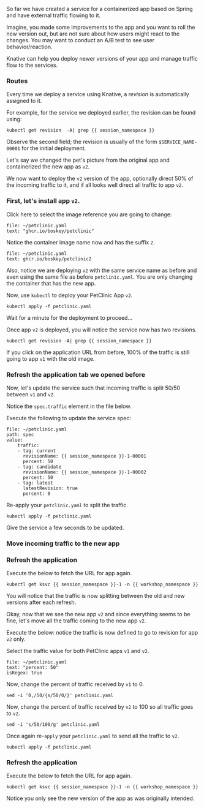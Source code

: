 So far we have created a service for a containerized app based on Spring and have external traffic flowing to it. 

Imagine, you made some improvements to the app and you want to roll the new version out, but are not sure about how users might react to the changes. You may want to conduct an A/B test to see user behavior/reaction.

Knative can help you deploy newer versions of your app and manage traffic flow to the services.

### Routes
Every time we deploy a service using Knative, a _revision_ is automatically assigned to it. 

For example, for the service we deployed earlier, the revision can be found using:
```execute
kubectl get revision  -A| grep {{ session_namespace }}
```

Observe the second field; the revision is usually of the form `$SERVICE_NAME-00001` for the initial deployment.

Let's say we changed the pet's picture from the original app and containerized the new app as `v2`.

We now want to deploy the `v2` version of the app, optionally direct 50% of the incoming traffic to it, and if all looks well direct all traffic to app `v2`.

### First, let's install app `v2`.  

Click here to select the image reference you are going to change:
```editor:select-matching-text
file: ~/petclinic.yaml
text: "ghcr.io/boskey/petclinic"
```

Notice the container image name now and has the suffix `2`.
```editor:replace-text-selection
file: ~/petclinic.yaml
text: ghcr.io/boskey/petclinic2
```

Also, notice we are deploying `v2` with the same service name as before and even using the same file as before `petclinic.yaml`. You are only changing the container that has the new app.

Now, use `kubectl` to deploy your PetClinic App `v2`.
```execute-1
kubectl apply -f petclinic.yaml
```

Wait for a minute for the deployment to proceed...

Once app `v2` is deployed, you will notice the service now has two revisions.
```execute
kubectl get revision -A| grep {{ session_namespace }}
```

If you click on the application URL from before, 100% of the traffic is still going to app `v1` with the old image.

### Refresh the application tab we opened before

Now, let's update the service such that incoming traffic is split 50/50 between `v1` and `v2`.

Notice the `spec.traffic` element in the file below.

Execute the following to update the service spec: 
```editor:insert-value-into-yaml
file: ~/petclinic.yaml
path: spec
value:
    traffic:
    - tag: current
      revisionName: {{ session_namespace }}-1-00001 
      percent: 50
    - tag: candidate
      revisionName: {{ session_namespace }}-1-00002
      percent: 50
    - tag: latest
      latestRevision: true
      percent: 0   
```

Re-apply your `petclinic.yaml` to split the traffic.
```execute-1
kubectl apply -f petclinic.yaml
```

Give the service a few seconds to be updated.

### Move incoming traffic to the new app

### Refresh the application 

Execute the below to fetch the URL for app again.
```execute
kubectl get ksvc {{ session_namespace }}-1 -n {{ workshop_namespace }}
```
You will notice that the traffic is now splitting between the old and new versions after each refresh.

Okay, now that we see the new app `v2` and since everything seems to be fine, let's move all the traffic coming to the new app `v2`.

Execute the below: notice the traffic is now defined to go to revision for app `v2` only.

Select the traffic value for both PetClinic apps `v1` and `v2`.
```editor:select-matching-text
file: ~/petclinic.yaml
text: "percent: 50"
isRegex: true
```

Now, change the percent of traffic received by `v1` to 0.
```execute-1
sed -i '0,/50/{s/50/0/}' petclinic.yaml
```

Now, change the percent of traffic received by `v2` to 100 so all traffic goes to `v2`.
```execute-1
sed -i 's/50/100/g' petclinic.yaml
```

Once again re-`apply` your `petclinic.yaml` to send all the traffic to `v2`.
```execute-1
kubectl apply -f petclinic.yaml
```

### Refresh the application 

Execute the below to fetch the URL for app again.
```execute
kubectl get ksvc {{ session_namespace }}-1 -n {{ workshop_namespace }}
```

Notice you only see the new version of the app as was originally intended.